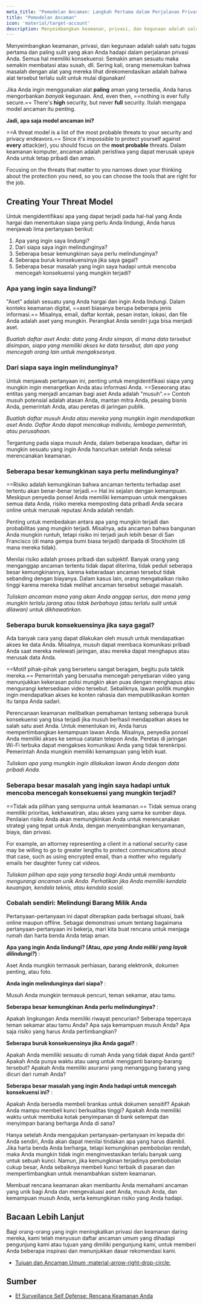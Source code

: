```yaml
---
meta_title: "Pemodelan Ancaman: Langkah Pertama dalam Perjalanan Privasi Anda - Privacy Guides"
title: "Pemodelan Ancaman"
icon: 'material/target-account'
description: Menyeimbangkan keamanan, privasi, dan kegunaan adalah salah satu tugas pertama dan paling sulit yang akan Anda hadapi dalam perjalanan privasi Anda.
---
```


Menyeimbangkan keamanan, privasi, dan kegunaan adalah salah satu tugas pertama dan paling sulit yang akan Anda hadapi dalam perjalanan privasi Anda. Semua hal memiliki konsekuensi: Semakin aman sesuatu maka semakin membatasi atau susah, dll. Sering kali, orang menemukan bahwa masalah dengan alat yang mereka lihat direkomendasikan adalah bahwa alat tersebut terlalu sulit untuk mulai digunakan!

Jika Anda ingin menggunakan alat **paling** aman yang tersedia, Anda harus mengorbankan *banyak* kegunaan. And, even then, ==nothing is ever fully secure.== There's **high** security, but never **full** security. Itulah mengapa model ancaman itu penting.

**Jadi, apa saja model ancaman ini?**

==A threat model is a list of the most probable threats to your security and privacy endeavors.== Since it's impossible to protect yourself against **every** attack(er), you should focus on the **most probable** threats. Dalam keamanan komputer, ancaman adalah peristiwa yang dapat merusak upaya Anda untuk tetap pribadi dan aman.

Focusing on the threats that matter to you narrows down your thinking about the protection you need, so you can choose the tools that are right for the job.

## Creating Your Threat Model

Untuk mengidentifikasi apa yang dapat terjadi pada hal-hal yang Anda hargai dan menentukan siapa yang perlu Anda lindungi, Anda harus menjawab lima pertanyaan berikut:

1. Apa yang ingin saya lindungi?
2. Dari siapa saya ingin melindunginya?
3. Seberapa besar kemungkinan saya perlu melindunginya?
4. Seberapa buruk konsekuensinya jika saya gagal?
5. Seberapa besar masalah yang ingin saya hadapi untuk mencoba mencegah konsekuensi yang mungkin terjadi?

### Apa yang ingin saya lindungi?

"Aset" adalah sesuatu yang Anda hargai dan ingin Anda lindungi. Dalam konteks keamanan digital, ==aset biasanya berupa beberapa jenis informasi.== Misalnya, email, daftar kontak, pesan instan, lokasi, dan file Anda adalah aset yang mungkin. Perangkat Anda sendiri juga bisa menjadi aset.

*Buatlah daftar aset Anda: data yang Anda simpan, di mana data tersebut disimpan, siapa yang memiliki akses ke data tersebut, dan apa yang mencegah orang lain untuk mengaksesnya.*

### Dari siapa saya ingin melindunginya?

Untuk menjawab pertanyaan ini, penting untuk mengidentifikasi siapa yang mungkin ingin menargetkan Anda atau informasi Anda. ==Seseorang atau entitas yang menjadi ancaman bagi aset Anda adalah "musuh".== Contoh musuh potensial adalah atasan Anda, mantan mitra Anda, pesaing bisnis Anda, pemerintah Anda, atau peretas di jaringan publik.

*Buatlah daftar musuh Anda atau mereka yang mungkin ingin mendapatkan aset Anda. Daftar Anda dapat mencakup individu, lembaga pemerintah, atau perusahaan.*

Tergantung pada siapa musuh Anda, dalam beberapa keadaan, daftar ini mungkin sesuatu yang ingin Anda hancurkan setelah Anda selesai merencanakan keamanan.

### Seberapa besar kemungkinan saya perlu melindunginya?

==Risiko adalah kemungkinan bahwa ancaman tertentu terhadap aset tertentu akan benar-benar terjadi.== Hal ini sejalan dengan kemampuan. Meskipun penyedia ponsel Anda memiliki kemampuan untuk mengakses semua data Anda, risiko mereka memposting data pribadi Anda secara online untuk merusak reputasi Anda adalah rendah.

Penting untuk membedakan antara apa yang mungkin terjadi dan probabilitas yang mungkin terjadi. Misalnya, ada ancaman bahwa bangunan Anda mungkin runtuh, tetapi risiko ini terjadi jauh lebih besar di San Francisco (di mana gempa bumi biasa terjadi) daripada di Stockholm (di mana mereka tidak).

Menilai risiko adalah proses pribadi dan subjektif. Banyak orang yang menganggap ancaman tertentu tidak dapat diterima, tidak peduli seberapa besar kemungkinannya, karena keberadaan ancaman tersebut tidak sebanding dengan biayanya. Dalam kasus lain, orang mengabaikan risiko tinggi karena mereka tidak melihat ancaman tersebut sebagai masalah.

*Tuliskan ancaman mana yang akan Anda anggap serius, dan mana yang mungkin terlalu jarang atau tidak berbahaya (atau terlalu sulit untuk dilawan) untuk dikhawatirkan.*

### Seberapa buruk konsekuensinya jika saya gagal?

Ada banyak cara yang dapat dilakukan oleh musuh untuk mendapatkan akses ke data Anda. Misalnya, musuh dapat membaca komunikasi pribadi Anda saat mereka melewati jaringan, atau mereka dapat menghapus atau merusak data Anda.

==Motif pihak-pihak yang berseteru sangat beragam, begitu pula taktik mereka.== Pemerintah yang berusaha mencegah penyebaran video yang menunjukkan kekerasan polisi mungkin akan puas dengan menghapus atau mengurangi ketersediaan video tersebut. Sebaliknya, lawan politik mungkin ingin mendapatkan akses ke konten rahasia dan mempublikasikan konten itu tanpa Anda sadari.

Perencanaan keamanan melibatkan pemahaman tentang seberapa buruk konsekuensi yang bisa terjadi jika musuh berhasil mendapatkan akses ke salah satu aset Anda. Untuk menentukan ini, Anda harus mempertimbangkan kemampuan lawan Anda. Misalnya, penyedia ponsel Anda memiliki akses ke semua catatan telepon Anda. Peretas di jaringan Wi-Fi terbuka dapat mengakses komunikasi Anda yang tidak terenkripsi. Pemerintah Anda mungkin memiliki kemampuan yang lebih kuat.

*Tuliskan apa yang mungkin ingin dilakukan lawan Anda dengan data pribadi Anda.*

### Seberapa besar masalah yang ingin saya hadapi untuk mencoba mencegah konsekuensi yang mungkin terjadi?

==Tidak ada pilihan yang sempurna untuk keamanan.== Tidak semua orang memiliki prioritas, kekhawatiran, atau akses yang sama ke sumber daya. Penilaian risiko Anda akan memungkinkan Anda untuk merencanakan strategi yang tepat untuk Anda, dengan menyeimbangkan kenyamanan, biaya, dan privasi.

For example, an attorney representing a client in a national security case may be willing to go to greater lengths to protect communications about that case, such as using encrypted email, than a mother who regularly emails her daughter funny cat videos.

*Tuliskan pilihan apa saja yang tersedia bagi Anda untuk membantu mengurangi ancaman unik Anda. Perhatikan jika Anda memiliki kendala keuangan, kendala teknis, atau kendala sosial.*

### Cobalah sendiri: Melindungi Barang Milik Anda

Pertanyaan-pertanyaan ini dapat diterapkan pada berbagai situasi, baik online maupun offline. Sebagai demonstrasi umum tentang bagaimana pertanyaan-pertanyaan ini bekerja, mari kita buat rencana untuk menjaga rumah dan harta benda Anda tetap aman.

**Apa yang ingin Anda lindungi? (Atau, *apa yang Anda miliki yang layak dilindungi?*)**
:

Aset Anda mungkin termasuk perhiasan, barang elektronik, dokumen penting, atau foto.

**Anda ingin melindunginya dari siapa?**
:

Musuh Anda mungkin termasuk pencuri, teman sekamar, atau tamu.

**Seberapa besar kemungkinan Anda perlu melindunginya?**
:

Apakah lingkungan Anda memiliki riwayat pencurian? Seberapa tepercaya teman sekamar atau tamu Anda? Apa saja kemampuan musuh Anda? Apa saja risiko yang harus Anda pertimbangkan?

**Seberapa buruk konsekuensinya jika Anda gagal?**
:

Apakah Anda memiliki sesuatu di rumah Anda yang tidak dapat Anda ganti? Apakah Anda punya waktu atau uang untuk mengganti barang-barang tersebut? Apakah Anda memiliki asuransi yang menanggung barang yang dicuri dari rumah Anda?

**Seberapa besar masalah yang ingin Anda hadapi untuk mencegah konsekuensi ini?**
:

Apakah Anda bersedia membeli brankas untuk dokumen sensitif? Apakah Anda mampu membeli kunci berkualitas tinggi? Apakah Anda memiliki waktu untuk membuka kotak penyimpanan di bank setempat dan menyimpan barang berharga Anda di sana?

Hanya setelah Anda mengajukan pertanyaan-pertanyaan ini kepada diri Anda sendiri, Anda akan dapat menilai tindakan apa yang harus diambil. Jika harta benda Anda berharga, tetapi kemungkinan pembobolan rendah, maka Anda mungkin tidak ingin menginvestasikan terlalu banyak uang untuk sebuah kunci. Namun, jika kemungkinan terjadinya pembobolan cukup besar, Anda sebaiknya membeli kunci terbaik di pasaran dan mempertimbangkan untuk menambahkan sistem keamanan.

Membuat rencana keamanan akan membantu Anda memahami ancaman yang unik bagi Anda dan mengevaluasi aset Anda, musuh Anda, dan kemampuan musuh Anda, serta kemungkinan risiko yang Anda hadapi.

## Bacaan Lebih Lanjut

Bagi orang-orang yang ingin meningkatkan privasi dan keamanan daring mereka, kami telah menyusun daftar ancaman umum yang dihadapi pengunjung kami atau tujuan yang dimiliki pengunjung kami, untuk memberi Anda beberapa inspirasi dan menunjukkan dasar rekomendasi kami.

- [Tujuan dan Ancaman Umum :material-arrow-right-drop-circle:](common-threats.md)

## Sumber

- [Ef Surveillance Self Defense: Rencana Keamanan Anda](https://ssd.eff.org/en/module/your-security-plan)
